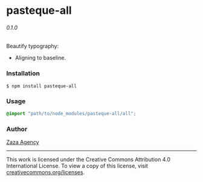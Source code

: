 # pasteque-all

###### 0.1.0

Beautify typography:
* Aligning to baseline.

### Installation

```
$ npm install pasteque-all
```

### Usage

```scss
@import "path/to/node_modules/pasteque-all/all";
```

### Author

[Zaza Agency](zaza.africa)

---

This work is licensed under the Creative Commons Attribution 4.0 International License.
To view a copy of this license, visit [creativecommons.org/licenses](http://creativecommons.org/licenses/by/4.0/).
